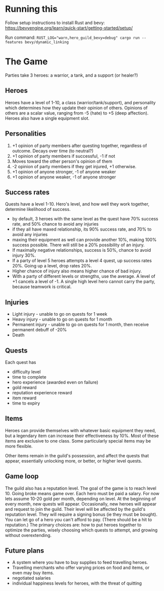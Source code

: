 # Running this

Follow setup instructions to install Rust and bevy: https://bevyengine.org/learn/quick-start/getting-started/setup/

Run command:
`RUST_LOG="warn,hero_guild_bevy=debug" cargo run --features bevy/dynamic_linking`

# The Game

Parties take 3 heroes: a warrior, a tank, and a support (or healer?)

## Heroes
Heroes have a level of 1-10, a class (warrior/tank/support), and personality which determines how they update their opinion of others.
Opinions of others are a scalar value, ranging from -5 (hate) to +5 (deep affection).
Heroes also have a single equipment slot.

## Personalities
1. +1 opinion of party members after questing together, regardless of outcome. Decays over time (to neutral?)
2. +1 opinion of party members if successful, -1 if not
3. Moves toward the other person's opinion of them
4. -2 opinion of party members if they get injured, +1 otherwise.
5. +1 opinion of anyone stronger, -1 of anyone weaker
6. +1 opinion of anyone weaker, -1 of anyone stronger


## Success rates
Quests have a level 1-10.
Hero's level, and how well they work together, determine likelihood of success. 
- by default, 3 heroes with the same level as the quest have 70% success rate, and 50% chance to avoid any injuries
- if they all have maxed relationship, its 90% success rate, and 70% to avoid any injuries
- maxing their equipment as well can provide another 10%, making 100% success possible. There will still be a 20% possibility of an injury.
- If maximally negative relationships, success is 50%, chance to avoid injury 30%.
- If a party of level 5 heroes attempts a level 4 quest, up success rates 20%. Going up a level, drop rates 20%.
- Higher chance of injury also means higher chance of bad injury.
- With a party of different levels or strengths, use the average. A level of +1 cancels a level of -1. A single high level hero cannot carry the party, because teamwork is critical.

## Injuries
- Light injury - unable to go on quests for 1 week
- Heavy injury - unable to go on quests for 1 month
- Permanent injury - unable to go on quests for 1 month, then receive permanent debuff of -20% 
- Death

## Quests
Each quest has
- difficulty level
- time to complete
- hero experience (awarded even on failure)
- gold reward
- reputation experience reward
- item reward
- time to expiry

## Items
Heroes can provide themselves with whatever basic equipment they need, but a legendary item can increase their effectiveness by 10%. Most of these items are exclusive to one class. Some particularly special items may be more flexible.

Other items remain in the guild's possession, and affect the quests that appear, essentially unlocking more, or better, or higher level quests.

## Game loop
The guild also has a reputation level. The goal of the game is to reach level 10.
Going broke means game over.
Each hero must be paid a salary. For now lets assume 10-20 gold per month, depending on level. 
At the beginning of every month, new quests will appear.
Occasionally, new heroes will appear and request to join the guild. Their level will be affected by the guild's reputation level. They will require a signing bonus (ie they must be bought).
You can let go of a hero you can't afford to pay. (There should be a hit to reputation.)
The primary choices are: how to put heroes together to optimize the parties, wisely choosing which quests to attempt, and growing without overextending.

## Future plans
- A system where you have to buy supplies to feed travelling heroes. 
- Travelling merchants who offer varying prices on food and items, or even may buy items.
- negotiated salaries
- individual happiness levels for heroes, with the threat of quitting
